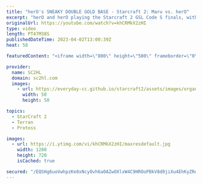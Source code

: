 ```yaml
---
title: "herO's SNEAKY DOUBLE GOLD BASE - Starcraft 2: Maru vs. herO"
excerpt: "herO and herO playing the Starcraft 2 GSL Code S finals, with hero going for a sneaky build in the first game.   Match: maru vs. herO Tournament: GSL Code S 2022 - Season 2 VODs: https://www.youtube.com/channel/UCK5eBtuoj_HkdXKHNmBLAXg  ► Enjoy the content? Buy me a coffee! https://www.ko-fi.com/SC2HL"
originalUrl: https://youtube.com/watch?v=khCRMkX2zHI
type: video
length: PT47M38S
publishedDateTime: 2023-04-02T13:00:39Z
heat: 58

featuredContent: "<iframe width=\"800\" height=\"500\" frameborder=\"0\" src=\"https://www.youtube.com/embed/khCRMkX2zHI\" allow=\"accelerometer; autoplay; encrypted-media; gyroscope; picture-in-picture\" allowfullscreen></iframe>"

provider:
  name: SC2HL
  domain: sc2hl.com
  images:
    - url: https://everyday-cc.github.io/starcraft2/assets/images/organizations/sc2hl.com-50x50.jpg
      width: 50
      height: 50

topics:
  - StarCraft 2
  - Terran
  - Protoss

images:
  - url: https://i.ytimg.com/vi/khCRMkX2zHI/maxresdefault.jpg
    width: 1280
    height: 720
    isCached: true

secured: "/EQSHg6uoVwhpzKe8xNcyOvh6a0AZwOXlxW4C9HROoPBkV8d0jiXu4EhKyZRd3mlAjNyKxNkpmZYVILuacLq5sa0SfLRXxcv2+zLQVJBqi1JsV/4rF/boqabc6ZciSJEejAbZ2GOHfuoS0Mj1jtDNiM6FHXUPSDosSrzwUpXclDZyx0oxQtViVu9PEsLJ6eRT234wMdb8VpLNjdZkRQzWceCWwMVJPdnDJv6UpI9Jtwy6T/0yTuHVBMxzRQksuTx48Io+w5R6l0ZAuFhgJpEYUl3gForatElIOJ/EzximDu+1qok9KbnThTzpoAoP92X8Rx/x9YJ651+TzbMhWSYn7wpEaFd77SBnYGIu5Py1q1OWShJdHwJPAGlnkrNeNe4sVi/B9V0VlbfCzipaTgVIPZh5s13D9NXb27wTgpSAdkhUoxiOTm2UsukAgGDsJaz;dT3tSe3d2Dk5Pz1nKSCXGw=="
---
```


